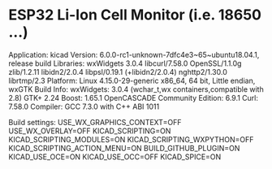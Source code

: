 ESP32 Li-Ion Cell Monitor (i.e. 18650 ...)
===========================

Application: kicad
Version: 6.0.0-rc1-unknown-7dfc4e3~65~ubuntu18.04.1, release build
Libraries:
    wxWidgets 3.0.4
    libcurl/7.58.0 OpenSSL/1.1.0g zlib/1.2.11 libidn2/2.0.4 libpsl/0.19.1 (+libidn2/2.0.4) nghttp2/1.30.0 librtmp/2.3
Platform: Linux 4.15.0-29-generic x86_64, 64 bit, Little endian, wxGTK
Build Info:
    wxWidgets: 3.0.4 (wchar_t,wx containers,compatible with 2.8) GTK+ 2.24
    Boost: 1.65.1
    OpenCASCADE Community Edition: 6.9.1
    Curl: 7.58.0
    Compiler: GCC 7.3.0 with C++ ABI 1011

Build settings:
    USE_WX_GRAPHICS_CONTEXT=OFF
    USE_WX_OVERLAY=OFF
    KICAD_SCRIPTING=ON
    KICAD_SCRIPTING_MODULES=ON
    KICAD_SCRIPTING_WXPYTHON=OFF
    KICAD_SCRIPTING_ACTION_MENU=ON
    BUILD_GITHUB_PLUGIN=ON
    KICAD_USE_OCE=ON
    KICAD_USE_OCC=OFF
    KICAD_SPICE=ON

